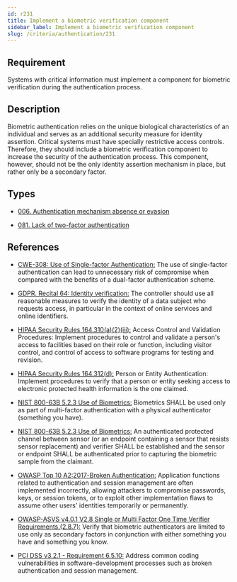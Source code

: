 ```yaml
---
id: r231
title: Implement a biometric verification component
sidebar_label: Implement a biometric verification component
slug: /criteria/authentication/231
---
```


## Requirement

Systems with critical information
must implement a component
for biometric verification
during the authentication process.

## Description

Biometric authentication relies on
the unique biological characteristics
of an individual and serves
as an additional security measure
for identity assertion.
Critical systems must have
specially restrictive access controls.
Therefore,
they should include a biometric verification component
to increase the security
of the authentication process.
This component, however,
should not be
the only identity assertion mechanism in place,
but rather only be a secondary factor.

## Types

- [006. Authentication mechanism absence or evasion](/types/006)

- [081. Lack of two-factor authentication](/types/081)

## References

- [CWE-308: Use of Single-factor Authentication:](https://cwe.mitre.org/data/definitions/308.html)
The use of single-factor authentication
can lead to unnecessary risk
of compromise when compared with the benefits
of a dual-factor authentication scheme.

- [GDPR. Recital 64: Identity verification:](https://gdpr-info.eu/recitals/no-64/)
The controller should use all reasonable measures
to verify the identity of a data subject
who requests access,
in particular in the context
of online services
and online identifiers.

- [HIPAA Security Rules 164.310(a)(2)(iii):](https://www.law.cornell.edu/cfr/text/45/164.310)
Access Control and Validation Procedures:
Implement procedures to control
and validate a person's access to facilities
based on their role or function,
including visitor control,
and control of access to software programs
for testing and revision.

- [HIPAA Security Rules 164.312(d):](https://www.law.cornell.edu/cfr/text/45/164.312)
Person or Entity Authentication:
Implement procedures to verify
that a person or entity seeking access
to electronic protected health information
is the one claimed.

- [NIST 800-63B 5.2.3 Use of Biometrics:](https://pages.nist.gov/800-63-3/sp800-63b.html)
Biometrics SHALL be used
only as part of multi-factor authentication
with a physical authenticator (something you have).

- [NIST 800-63B 5.2.3 Use of Biometrics:](https://pages.nist.gov/800-63-3/sp800-63b.html)
An authenticated protected channel
between sensor
(or an endpoint containing a sensor that resists sensor replacement)
and verifier SHALL be established
and the sensor or endpoint SHALL be authenticated
prior to capturing the biometric sample from the claimant.

- [OWASP Top 10 A2:2017-Broken Authentication:](https://owasp.org/www-project-top-ten/OWASP_Top_Ten_2017/Top_10-2017_A2-Broken_Authentication)
Application functions related to authentication
and session management
are often implemented incorrectly,
allowing attackers to compromise passwords, keys,
or session tokens,
or to exploit other implementation flaws
to assume other users' identities
temporarily or permanently.

- [OWASP-ASVS v4.0.1 V2.8 Single or Multi Factor One Time Verifier Requirements.(2.8.7):](https://owasp.org/www-project-application-security-verification-standard/)
Verify that biometric authenticators
are limited to use only as secondary factors
in conjunction with either something you have
and something you know.

- [PCI DSS v3.2.1 - Requirement 6.5.10:](https://www.pcisecuritystandards.org/documents/PCI_DSS_v3-2-1.pdf)
Address common coding vulnerabilities
in software-development processes
such as broken authentication
and session management.

